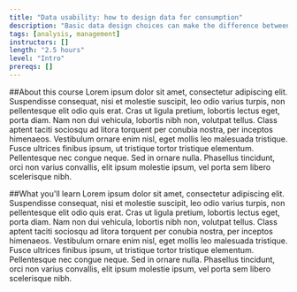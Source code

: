 ```yaml
---
title: "Data usability: how to design data for consumption"
description: "Basic data design choices can make the difference between simple analysis and hours of frustration. This workshop will go over how to make certain dataset design decisions that will make your reporting life much easier, hopefully reducing repetitive asks for data and interpretation. This is a methods course that will primarily use tools and formulas in Excel to help you test your data for analysis readiness."
tags: [analysis, management]
instructors: []
length: "2.5 hours"
level: "Intro"
prereqs: []
---
```

##About this course
Lorem ipsum dolor sit amet, consectetur adipiscing elit. Suspendisse consequat, nisi et molestie suscipit, leo odio varius turpis, non pellentesque elit odio quis erat. Cras ut ligula pretium, lobortis lectus eget, porta diam. Nam non dui vehicula, lobortis nibh non, volutpat tellus. Class aptent taciti sociosqu ad litora torquent per conubia nostra, per inceptos himenaeos. Vestibulum ornare enim nisl, eget mollis leo malesuada tristique. Fusce ultrices finibus ipsum, ut tristique tortor tristique elementum. Pellentesque nec congue neque. Sed in ornare nulla. Phasellus tincidunt, orci non varius convallis, elit ipsum molestie ipsum, vel porta sem libero scelerisque nibh.

##What you'll learn
Lorem ipsum dolor sit amet, consectetur adipiscing elit. Suspendisse consequat, nisi et molestie suscipit, leo odio varius turpis, non pellentesque elit odio quis erat. Cras ut ligula pretium, lobortis lectus eget, porta diam. Nam non dui vehicula, lobortis nibh non, volutpat tellus. Class aptent taciti sociosqu ad litora torquent per conubia nostra, per inceptos himenaeos. Vestibulum ornare enim nisl, eget mollis leo malesuada tristique. Fusce ultrices finibus ipsum, ut tristique tortor tristique elementum. Pellentesque nec congue neque. Sed in ornare nulla. Phasellus tincidunt, orci non varius convallis, elit ipsum molestie ipsum, vel porta sem libero scelerisque nibh.
